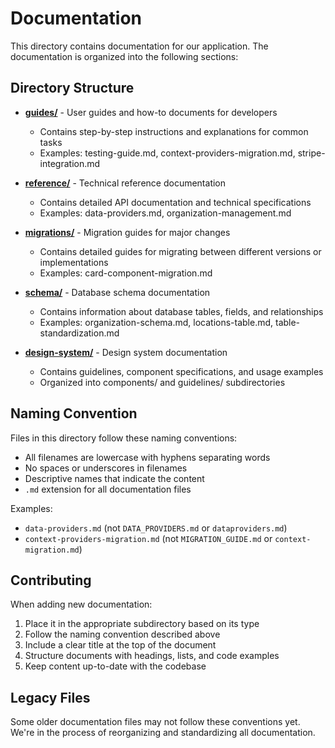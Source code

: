 # Documentation

This directory contains documentation for our application. The documentation is organized into the following sections:

## Directory Structure

- **[guides/](./guides/)** - User guides and how-to documents for developers

  - Contains step-by-step instructions and explanations for common tasks
  - Examples: testing-guide.md, context-providers-migration.md, stripe-integration.md

- **[reference/](./reference/)** - Technical reference documentation

  - Contains detailed API documentation and technical specifications
  - Examples: data-providers.md, organization-management.md

- **[migrations/](./migrations/)** - Migration guides for major changes

  - Contains detailed guides for migrating between different versions or implementations
  - Examples: card-component-migration.md

- **[schema/](./schema/)** - Database schema documentation

  - Contains information about database tables, fields, and relationships
  - Examples: organization-schema.md, locations-table.md, table-standardization.md

- **[design-system/](./design-system/)** - Design system documentation
  - Contains guidelines, component specifications, and usage examples
  - Organized into components/ and guidelines/ subdirectories

## Naming Convention

Files in this directory follow these naming conventions:

- All filenames are lowercase with hyphens separating words
- No spaces or underscores in filenames
- Descriptive names that indicate the content
- `.md` extension for all documentation files

Examples:

- `data-providers.md` (not `DATA_PROVIDERS.md` or `dataproviders.md`)
- `context-providers-migration.md` (not `MIGRATION_GUIDE.md` or `context-migration.md`)

## Contributing

When adding new documentation:

1. Place it in the appropriate subdirectory based on its type
2. Follow the naming convention described above
3. Include a clear title at the top of the document
4. Structure documents with headings, lists, and code examples
5. Keep content up-to-date with the codebase

## Legacy Files

Some older documentation files may not follow these conventions yet. We're in the process of reorganizing and standardizing all documentation.
